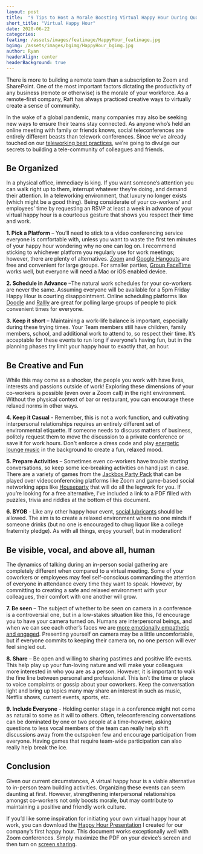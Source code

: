 ```yaml
---
layout: post
title:  "9 Tips to Host a Morale Boosting Virtual Happy Hour During Quarantine"
short_title: "Virtual Happy Hour"
date: 2020-06-22
categories:
featimg: /assets/images/featimage/HappyHour_featimage.jpg
bgimg: /assets/images/bgimg/HappyHour_bgimg.jpg
author: Ryan
headerAlign: center
headerBackground: true
---
```


There is more to building a remote team than a subscription to Zoom and SharePoint. One of the most important factors dictating the productivity of any business (remote or otherwise) is the morale of your workforce. As a remote-first company, Raft has always practiced creative ways to virtually create a sense of community.  

In the wake of a global pandemic, many companies may also be seeking new ways to ensure their teams stay connected. As anyone who’s held an online meeting with family or friends knows, social teleconferences are entirely different beasts than telework conferences. Since we’ve already touched on our [teleworking best practices]( https://goraft.tech/2020/03/25/remote-work.html), we’re going to divulge our secrets to building a tele-community of colleagues and friends.



## Be Organized

In a physical office, immediacy is king. If you want someone’s attention you can walk right up to them, interrupt whatever they’re doing, and demand their attention. In a teleworking environment, that luxury no longer exists (which might be a good thing). Being considerate of your co-workers’ and employees’ time by requesting an RSVP at least a week in advance of your virtual happy hour is a courteous gesture that shows you respect their time and work.   

**1. Pick a Platform** – You’ll need to stick to a video conferencing service everyone is comfortable with, unless you want to waste the first ten minutes of your happy hour wondering why no one can log on. I recommend sticking to whichever platform you regularly use for work meetings; however, there are plenty of alternatives. [Zoom]( https://zoom.us/) and [Google Hangouts]( https://hangouts.google.com/) are free and convenient for large groups. For smaller parties, [Group FaceTime]( https://www.theverge.com/2020/4/7/21200313/group-facetime-how-to-call-video-chat-apple-iphone-messages) works well, but everyone will need a Mac or iOS enabled device.  

**2. Schedule in Advance** –The natural work schedules for your co-workers are never the same. Assuming everyone will be available for a 5pm Friday Happy Hour is courting disappointment. Online scheduling platforms like [Doodle]( https://doodle.com/en/) and [Rallly]( https://rallly.co/) are great for polling large groups of people to pick convenient times for everyone.

**3. Keep it short** – Maintaining a work-life balance is important, especially during these trying times. Your Team members still have children, family members, school, and additional work to attend to, so respect their time. It’s acceptable for these events to run long if everyone’s having fun, but in the planning phases try limit your happy hour to exactly that, an hour.  



## Be Creative and Fun

While this may come as a shocker, the people you work with have lives, interests and passions outside of work! Exploring these dimensions of your co-workers is possible (even over a Zoom call) in the right environment. Without the physical context of bar or restaurant, you can encourage these relaxed norms in other ways.



**4. Keep it Casual** - Remember, this is not a work function, and cultivating interpersonal relationships requires an entirely different set of environmental etiquette. If someone needs to discuss matters of business, politely request them to move the discussion to a private conference or save it for work hours. Don't enforce a dress code and play [energetic lounge music]( https://www.youtube.com/watch?v=tutZKLeGrCs) in the background to create a fun, relaxed mood.  

**5. Prepare Activities** – Sometimes even co-workers have trouble starting conversations, so keep some ice-breaking activities on hand just in case. There are a variety of games from the  [Jackbox Party Pack]( https://www.jackboxgames.com/party-pack/) that can be played over videoconferencing platforms like Zoom and game-based social networking apps like [Houseparty]( https://houseparty.com/) that will do all the legwork for you. If you’re looking for a free alternative, I’ve included a link to a PDF filled with puzzles, trivia and riddles at the bottom of this document.  

**6. BYOB** - Like any other happy hour event, [social lubricants]( https://en.wikipedia.org/wiki/Social_lubricant) should be allowed. The aim is to create a relaxed environment where no one minds if someone drinks (but no one is encouraged to chug liquor like a college fraternity pledge). As with all things, enjoy yourself, but in moderation!  



## Be visible, vocal, and above all, human

The dynamics of talking during an in-person social gathering are completely different when compared to a virtual meeting. Some of your coworkers or employees may feel self-conscious commanding the attention of everyone in attendance every time they want to speak. However, by committing to creating a safe and relaxed environment with your colleagues, their comfort with one another will grow.

**7. Be seen** – The subject of whether to be seen on camera in a conference is a controversial one, but in a low-stakes situation like this, I’d encourage you to have your camera turned on. Humans are interpersonal beings, and when we can see each other’s faces we are [more emotionally empathetic and engaged]( https://www.forbes.com/sites/insights-zoom/2017/10/30/5-reasons-why-your-company-needs-to-embrace-video-conferencing-now/#1aa54cdd47c4). Presenting yourself on camera may be a little uncomfortable, but if everyone commits to keeping their camera on, no one person will ever feel singled out.    

**8. Share** – Be open and willing to sharing pastimes and positive life events. This help play up your fun-loving nature and will make your colleagues more interested in who you are as a person. However, it is important to walk the fine line between personal and professional. This isn’t the time or place to voice complaints or gossip about your coworkers. Keep the conversation light and bring up topics many may share an interest in such as music, Netflix shows, current events, sports, etc.

**9. Include Everyone** - Holding center stage in a conference might not come as natural to some as it will to others. Often, teleconferencing conversations can be dominated by one or two people at a time–however, asking questions to less vocal members of the team can really help shift discussions away from the outspoken few and encourage participation from everyone. Having games that require team-wide participation can also really help break the ice.  



## Conclusion

Given our current circumstances, A virtual happy hour is a viable alternative to in-person team building activities. Organizing these events can seem daunting at first. However, strengthening interpersonal relationships amongst co-workers not only boosts morale, but may contribute to maintaining a positive and friendly work culture.   

If you’d like some inspiration for initiating your own virtual happy hour at work, you can download the [Happy Hour Presentation](/assets/images/SingleImages/Work_Happy_Hour-Download1.pdf) I created for our company’s first happy hour. This document works exceptionally well with Zoom conferences. Simply maximize the PDF on your device’s screen and then turn on [screen sharing](https://support.zoom.us/hc/en-us/articles/201362153-Sharing-your-screen).
